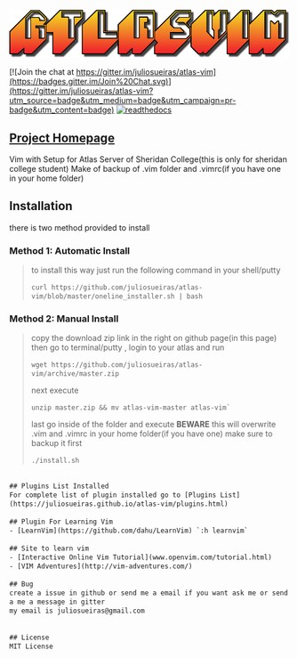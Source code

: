 ![logo](https://raw.githubusercontent.com/juliosueiras/atlas-vim/master/img/logo.png)


[![Join the chat at https://gitter.im/juliosueiras/atlas-vim](https://badges.gitter.im/Join%20Chat.svg)](https://gitter.im/juliosueiras/atlas-vim?utm_source=badge&utm_medium=badge&utm_campaign=pr-badge&utm_content=badge)
[![readthedocs](https://readthedocs.org/projects/atlas-vim/badge/?version=latest)](https://atlas-vim.readthedocs.org)

## [Project Homepage](http://juliosueiras.github.io/atlas-vim/#site-to-learn-vim)

Vim with Setup for Atlas Server of Sheridan College(this is only for sheridan college student)
Make of backup of .vim folder and .vimrc(if you have one in your home folder)

## Installation
there is two method provided to install

### Method 1: Automatic Install
> to install this way just run the following command in your shell/putty
> 
> ~~~shell
> curl https://github.com/juliosueiras/atlas-vim/blob/master/oneline_installer.sh | bash
> ~~~

### Method 2: Manual Install
> copy the download zip link in the right on github page(in this page)
> then go to terminal/putty , login to your atlas and run
> 
> ~~~shell
> wget https://github.com/juliosueiras/atlas-vim/archive/master.zip
> ~~~
> 
> next execute
> 
> ~~~shell
> unzip master.zip && mv atlas-vim-master atlas-vim`
> ~~~
> 
> last go inside of the folder and execute **BEWARE** this will overwrite .vim and .vimrc in your home folder(if you have one) make sure to backup it first
> 
> ~~~shell
> ./install.sh
~~~

## Plugins List Installed
For complete list of plugin installed go to [Plugins List](https://juliosueiras.github.io/atlas-vim/plugins.html)

## Plugin For Learning Vim
- [LearnVim](https://github.com/dahu/LearnVim) `:h learnvim`

## Site to learn vim
- [Interactive Online Vim Tutorial](www.openvim.com/tutorial.html)
- [VIM Adventures](http://vim-adventures.com/)

## Bug
create a issue in github or send me a email if you want ask me or send a me a message in gitter
my email is juliosueiras@gmail.com


## License
MIT License
